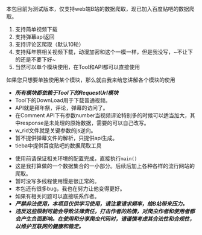 本包目前为测试版本，仅支持web端B站的数据爬取，现已加入百度贴吧的数据爬取。
1. 支持简单视频下载
2. 支持弹幕api返回
3. 支持评论区爬取（默认10轮）
4. 支持拜年祭相关视频下载，动漫加密和这个一模一样，但是我没写，~不让下的还是不要下好~
5. 当然可以单个模块使用，在Tool和API都可以直接使用

如果您只想要单独使用某个模块，那么就由我来给您讲解各个模块的使用
- ***所有模块都依赖于Tool下的RequestUrl模块***
- Tool下的DownLoad用于下载普通视频。
- API就是拜年祭，评论，弹幕的访问了。
- 在Comment API下有参数number当视频评论特别多的时候可以适当加大，其中response是未处理的原始数据，需要的可以自己改写。
- w_rid文件就是关键参数的js逆向。
- 暂不提供弹幕文件的解析，只提供api生成。
- tieba中提供百度贴吧的数据爬取工具



* 使用前请保证相关环境的配置完成，直接执行`main()`
* 这是我打算做的一个数据集合的一小部分。后续后加上各种各样的流行网站的爬取。
* 暂时没写多线程使用慢是很正常的。
* 本包还有很多bug，我也在努力让他变得更好。
* 如果有相关问题可以直接联系作者。
* ***严禁非法使用，本项目仅供学习使用，请注意请求频率，给B站带来压力。***
* ***违反这些限制可能会导致法律责任，打击作者的热情，对爬虫作者和使用者都会产生负面影响。在使用和分享爬虫代码时，请谨慎考虑其合法性和合规性，以维护互联网的健康和稳定。***
